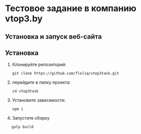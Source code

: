 # Тестовое задание в компанию vtop3.by

## Установка и запуск веб-сайта

## Установка

1. Клонируйте репозиторий:
   ```terminal
   git clone https://github.com/floliq/vtop3task.git

2. перейдите в папку проекта:
   ```terminal
   cd vtop3task

2. Установите зависимости:
   ```terminal
   npm i

4. Запустите сборку
  ```terminal
     gulp build
